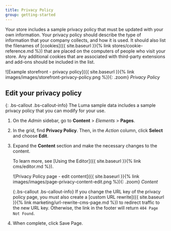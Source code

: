 ```yaml
---
title: Privacy Policy
group: getting-started
---
```


Your store includes a sample privacy policy that must be updated with your own information. Your privacy policy should describe the type of information that your company collects, and how it is used. It should also list the filenames of [cookies]({{ site.baseurl }}{% link stores/cookie-reference.md %}) that are placed on the computers of people who visit your store. Any additional cookies that are associated with third-party extensions and add-ons should be included in the list.

![Example storefront - privacy policy]({{ site.baseurl }}{% link images/images/storefront-privacy-policy.png %}){: .zoom}
_Privacy Policy_

## Edit your privacy policy

{: .bs-callout .bs-callout-info}
The Luma sample data includes a sample privacy policy that you can modify for your use.

1. On the _Admin_ sidebar, go to **Content** > _Elements_ > **Pages**.

1. In the grid, find **Privacy Policy**. Then, in the _Action_ column, click **Select** and choose **Edit**.

1. Expand the **Content** section and make the necessary changes to the content.

   To learn more, see [Using the Editor]({{ site.baseurl }}{% link cms/editor.md %}).

    ![Privacy Policy page - edit content]({{ site.baseurl }}{% link images/images/page-privacy-content-edit.png %}){: .zoom}
    _Content_

    {:.bs-callout .bs-callout-info}
    If you change the URL key of the privacy policy page, you must also create a [custom URL rewrite]({{ site.baseurl }}{% link marketing/url-rewrite-cms-page.md %}) to redirect traffic to the new URL key. Otherwise, the link in the footer will return `404 Page Not Found`.

1. When complete, click <span class="btn">Save Page</span>.
